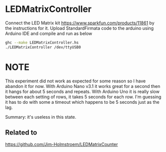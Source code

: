 # LEDMatrixController
Connect the LED Matrix kit https://www.sparkfun.com/products/11861 by the instructions for it.
Upload StandardFirmata code to the arduino using Arduino IDE and compile and run as below

```bash
ghc --make LEDMatrixController.hs
./LEDMatrixController /dev/ttyUSB0
```

# NOTE
This experiment did not work as expected for some reason so I have abandon it for now.
With Arduino Nano v3.1 it works great for a second then it hangs for about 5 seconds and repeats.
With Arduino Uno it is really slow between each setting of rows, it takes 5 seconds for each row.
I'm guessing it has to do with some a timeout which happens to be 5 seconds just as the lag.


Summary: it's useless in this state.

## Related to
https://github.com/Jim-Holmstroem/LEDMatrixCounter
